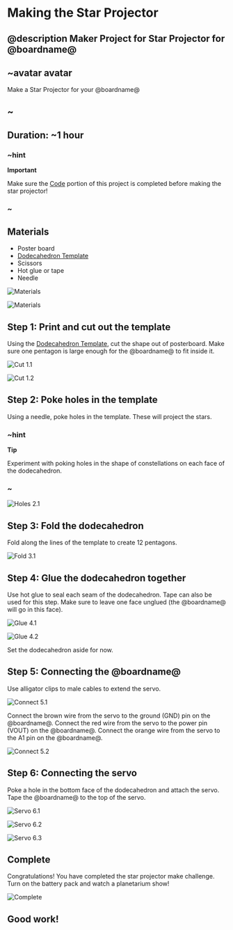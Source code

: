 # Making the Star Projector
## @description Maker Project for Star Projector for @boardname@

## ~avatar avatar

Make a Star Projector for your @boardname@

## ~

## Duration: ~1 hour

### ~hint
**Important**

Make sure the [Code](/projects/star-projector/code) portion of this project is completed before making the star projector!

### ~

## Materials
* Poster board 
* [Dodecahedron Template](/projects/star-projector/star-projector-template.jpg)
* Scissors
* Hot glue or tape
* Needle

![Materials](/static/cp/projects/star-projector/materials.jpg)

![Materials](/static/cp/projects/star-projector/materials2.jpg)

## Step 1: Print and cut out the template

Using the [Dodecahedron Template](/projects/star-projector/star-projector-template.jpg), cut the shape out of posterboard. Make sure one pentagon is large enough for the @boardname@ to fit inside it. 

![Cut 1.1](/static/cp/projects/star-projector/template.jpg)

![Cut 1.2](/static/cp/projects/star-projector/template2.jpg)

## Step 2: Poke holes in the template

Using a needle, poke holes in the template. These will project the stars. 

### ~hint
**Tip**

Experiment with poking holes in the shape of constellations on each face of the dodecahedron.

### ~

![Holes 2.1](/static/cp/projects/star-projector/holes.jpg)

## Step 3: Fold the dodecahedron

Fold along the lines of the template to create 12 pentagons.

![Fold 3.1](/static/cp/projects/star-projector/fold.jpg)

## Step 4: Glue the dodecahedron together

Use hot glue to seal each seam of the dodecahedron. Tape can also be used for this step. Make sure to leave one face unglued (the @boardname@ will go in this face).

![Glue 4.1](/static/cp/projects/star-projector/hot-glue.jpg)

![Glue 4.2](/static/cp/projects/star-projector/hot-glue2.jpg)

Set the dodecahedron aside for now.

## Step 5: Connecting the @boardname@

Use alligator clips to male cables to extend the servo. 

![Connect 5.1](/static/cp/projects/star-projector/wires.jpg)

Connect the brown wire from the servo to the ground (GND) pin on the @boardname@.
Connect the red wire from the servo to the power pin (VOUT) on the @boardname@.
Connect the orange wire from the servo to the A1 pin on the @boardname@. 

![Connect 5.2](/static/cp/projects/star-projector/wiresServo.jpg)

## Step 6: Connecting the servo

Poke a hole in the bottom face of the dodecahedron and attach the servo. Tape the @boardname@ to the top of the servo.

![Servo 6.1](/static/cp/projects/star-projector/servo.jpg)

![Servo 6.2](/static/cp/projects/star-projector/servo2.jpg)

![Servo 6.3](/static/cp/projects/star-projector/servo3.jpg)

## Complete

Congratulations! You have completed the star projector make challenge. Turn on the battery pack and watch a planetarium show!

![Complete](/static/cp/projects/star-projector/star-projector.jpg)

## Good work!